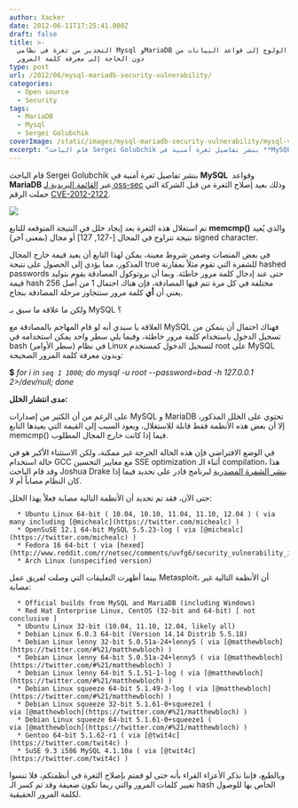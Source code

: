 ```yaml
---
author: Xacker
date: 2012-06-11T17:25:41.000Z
draft: false
title: >-
  التحذير من ثغرة في نظامي Mysql وMariaDB تمكن من الولوج إلى قواعد البيانات من
  دون الحاجة إلى معرفة كلمة المرور
type: post
url: /2012/06/mysql-mariadb-security-vulnerability/
categories:
  - Open source
  - Security
tags:
  - MariaDB
  - Mysql
  - Sergei Golubchik
coverImage: /static/images/mysql-mariadb-security-vulnerability/mysql-vulnerability.png
excerpt: "قام الباحث Sergei Golubchik بنشر تفاصيل ثغرة أمنية في **MySQL** \_وقواعد **MariaDB** عبر [القائمة البريدية لـ oss-sec](http://seclists.org/oss-sec/2012/q2/493) وذلك بعيد إصلاح الثغرة من قبل الشركة التي حملت الرقم [CVE-2012-2122](http://cve.mitre.org/cgi-bin/cvename.cgi?name=CVE-2012-2122).\n\n\n\nتم استغلال هذه الثغرة بعد إيجاد خلل في النتيجة المتوقعة للتابع **memcmp()** والذي"
---
```

قام الباحث Sergei Golubchik بنشر تفاصيل ثغرة أمنية في **MySQL**  وقواعد **MariaDB** عبر [القائمة البريدية لـ oss-sec](http://seclists.org/oss-sec/2012/q2/493) وذلك بعيد إصلاح الثغرة من قبل الشركة التي حملت الرقم [CVE-2012-2122](http://cve.mitre.org/cgi-bin/cvename.cgi?name=CVE-2012-2122).

![](/static/images/mysql-mariadb-security-vulnerability/mysql-vulnerability.png)

تم استغلال هذه الثغرة بعد إيجاد خلل في النتيجة المتوقعة للتابع **memcmp()** والذي يُعيد نتيجة تتراوح في المجال \[-127, 127] أو مجال (بمعنى آخر) signed character.

في بعض المنصات وضمن شروط معينة، يمكن لهذا التابع أن يعيد قيمة خارج المجال المذكور، مما يؤدي إلى الحصول على نتيجة true للشفرة التي تقوم مثلاً بمقارنة hashed passwords حتى عند إدخال كلمة مرور خاطئة. وبما أن بروتوكول المصادقة يقوم بتوليد قيمة hash مختلفة في كل مرة تتم فيها المصادقة، فإن هناك احتمال 1 من أصل 256 يعني أن **أي** كلمة مرور ستتجاوز مرحلة المصادقة بنجاح.

ولكن ما علاقة ما سبق بـ MySQL ؟

العلاقة يا سيدي أنه لو قام المهاجم بالمصادقة مع MySQL فهناك احتمال أن يتمكن من تسجيل الدخول باستخدام كلمة مرور خاطئة، وفيما يلي سطر واحد يمكن استخدامه في bash (سطر الأوامر) في نظام Linux لتسجيل الدخول كمستخدم root على MySQL وبدون معرفة كلمة المرور الصحيحة:

**$** *for i in `seq 1 1000`; do mysql -u root --password=bad -h 127.0.0.1 2>/dev/null; done*

**مدى انتشار الخلل:**

على الرغم من أن الكثير من إصدارات MySQL و MariaDB تحتوي على الخلل المذكور، إلا أن بعض هذه الأنظمة فقط قابلة للاستغلال، ويعود السبب إلى القيمة التي يعيدها التابع memcmp() فيما إذا كانت خارج المجال المطلوب.

في الوضع الافتراضي فإن هذه الحالة الحرجة غير ممكنة، ولكن الاستثناء الأكبر هو في حالة استخدام GCC مع معايير التحسين SSE optimization أثناء الـ compilation، هذا وقد قام الباحث Joshua Drake [بنشر الشفرة المصدرية](http://pastie.org/4064638) لبرنامج قادر على تحديد فيما إذا كان النظام مصاباً أم لا.

حتى الآن، فقد تم تحديد أن الأنظمة التالية مصابة فعلاً بهذا الخلل:

~~~
  * Ubuntu Linux 64-bit ( 10.04, 10.10, 11.04, 11.10, 12.04 ) ( via many including [@michealc](https://twitter.com/michealc) )
  * OpenSuSE 12.1 64-bit MySQL 5.5.23-log ( via [@michealc](https://twitter.com/michealc) )
  * Fedora 16 64-bit ( via [hexed](http://www.reddit.com/r/netsec/comments/uvfg6/security_vulnerability_in_mysqlmariadb/c4z0f23) )
  * Arch Linux (unspecified version)
~~~

بينما أظهرت التعليقات التي وصلت لفريق عمل Metasploit، أن الأنظمة التالية غير مصابة:

~~~
  * Official builds from MySQL and MariaDB (including Windows)
  * Red Hat Enterprise Linux, CentOS (32-bit and 64-bit) [ not conclusive ]
  * Ubuntu Linux 32-bit (10.04, 11.10, 12.04, likely all)
  * Debian Linux 6.0.3 64-bit (Version 14.14 Distrib 5.5.18)
  * Debian Linux lenny 32-bit 5.0.51a-24+lenny5 ( via [@matthewbloch](https://twitter.com/#%21/matthewbloch) )
  * Debian Linux lenny 64-bit 5.0.51a-24+lenny5 ( via [@matthewbloch](https://twitter.com/#%21/matthewbloch) )
  * Debian Linux lenny 64-bit 5.1.51-1-log ( via [@matthewbloch](https://twitter.com/#%21/matthewbloch) )
  * Debian Linux squeeze 64-bit 5.1.49-3-log ( via [@matthewbloch](https://twitter.com/#%21/matthewbloch) )
  * Debian Linux squeeze 32-bit 5.1.61-0+squeeze1 ( via [@matthewbloch](https://twitter.com/#%21/matthewbloch) )
  * Debian Linux squeeze 64-bit 5.1.61-0+squeeze1 ( via [@matthewbloch](https://twitter.com/#%21/matthewbloch) )
  * Gentoo 64-bit 5.1.62-r1 ( via [@twit4c](https://twitter.com/twit4c) )
  * SuSE 9.3 i586 MySQL 4.1.10a ( via [@twit4c](https://twitter.com/twit4c) )
~~~

وبالطبع، فإننا نذكر الأعزاء القراء بأنه حتى لو قمتم بإصلاح الثغرة في أنظمتكم، فلا تنسوا تغيير كلمات المرور والتي ربما تكون ضعيفة وقد تم كسر الـ hash الخاص بها للوصول لكلمة المرور الحقيقية.
